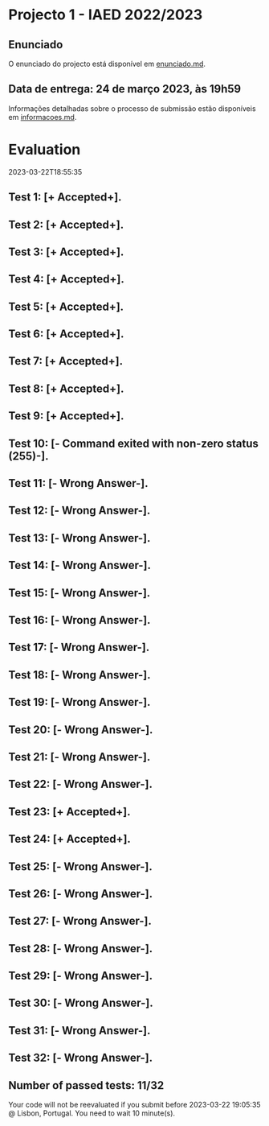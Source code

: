 # Projecto 1 - IAED 2022/2023

## Enunciado

O enunciado do projecto está disponível em [enunciado.md](enunciado.md). 

## Data de entrega: 24 de março 2023, às 19h59

Informações detalhadas sobre o processo de submissão estão disponíveis em [informacoes.md](informacoes.md).



# Evaluation

2023-03-22T18:55:35

## Test 1: [+ Accepted+].
## Test 2: [+ Accepted+].
## Test 3: [+ Accepted+].
## Test 4: [+ Accepted+].
## Test 5: [+ Accepted+].
## Test 6: [+ Accepted+].
## Test 7: [+ Accepted+].
## Test 8: [+ Accepted+].
## Test 9: [+ Accepted+].
## Test 10: [- Command exited with non-zero status (255)-].

## Test 11: [- Wrong Answer-].


## Test 12: [- Wrong Answer-].


## Test 13: [- Wrong Answer-].


## Test 14: [- Wrong Answer-].


## Test 15: [- Wrong Answer-].


## Test 16: [- Wrong Answer-].


## Test 17: [- Wrong Answer-].


## Test 18: [- Wrong Answer-].


## Test 19: [- Wrong Answer-].


## Test 20: [- Wrong Answer-].


## Test 21: [- Wrong Answer-].


## Test 22: [- Wrong Answer-].


## Test 23: [+ Accepted+].
## Test 24: [+ Accepted+].
## Test 25: [- Wrong Answer-].


## Test 26: [- Wrong Answer-].


## Test 27: [- Wrong Answer-].


## Test 28: [- Wrong Answer-].


## Test 29: [- Wrong Answer-].


## Test 30: [- Wrong Answer-].


## Test 31: [- Wrong Answer-].


## Test 32: [- Wrong Answer-].




## Number of passed tests: 11/32


Your code will not be reevaluated if you submit before 2023-03-22 19:05:35 @ Lisbon, Portugal. You need to wait 10 minute(s).

